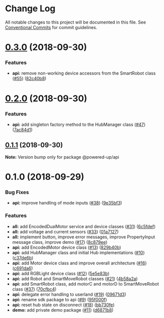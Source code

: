 # Change Log

All notable changes to this project will be documented in this file.
See [Conventional Commits](https://conventionalcommits.org) for commit guidelines.

<a name="0.3.0"></a>
# [0.3.0](https://github.com/clebert/powered-up/compare/v0.2.0...v0.3.0) (2018-09-30)


### Features

* **api:** remove non-working device accessors from the SmartRobot class ([#55](https://github.com/clebert/powered-up/issues/55)) ([82c40b8](https://github.com/clebert/powered-up/commit/82c40b8))





<a name="0.2.0"></a>
# [0.2.0](https://github.com/clebert/powered-up/compare/v0.1.1...v0.2.0) (2018-09-30)


### Features

* **api:** add singleton factory method to the HubManager class ([#47](https://github.com/clebert/powered-up/issues/47)) ([7ac84d1](https://github.com/clebert/powered-up/commit/7ac84d1))





<a name="0.1.1"></a>
## [0.1.1](https://github.com/clebert/powered-up/compare/v0.1.0...v0.1.1) (2018-09-30)

**Note:** Version bump only for package @powered-up/api





<a name="0.1.0"></a>
# 0.1.0 (2018-09-29)


### Bug Fixes

* **api:** improve handling of mode inputs ([#38](https://github.com/clebert/powered-up/issues/38)) ([9e35bf3](https://github.com/clebert/powered-up/commit/9e35bf3))


### Features

* **all:** add EncodedDualMotor service and device classes ([#31](https://github.com/clebert/powered-up/issues/31)) ([6c5fdef](https://github.com/clebert/powered-up/commit/6c5fdef))
* **all:** add voltage and current sensors ([#33](https://github.com/clebert/powered-up/issues/33)) ([01a7127](https://github.com/clebert/powered-up/commit/01a7127))
* **all:** implement button, improve error messages, improve PropertyInput message class, improve demo ([#17](https://github.com/clebert/powered-up/issues/17)) ([8c879ee](https://github.com/clebert/powered-up/commit/8c879ee))
* **api:** add EncodedMotor device class ([#13](https://github.com/clebert/powered-up/issues/13)) ([829b40b](https://github.com/clebert/powered-up/commit/829b40b))
* **api:** add HubManager class and initial Hub implementations ([#10](https://github.com/clebert/powered-up/issues/10)) ([c37de6b](https://github.com/clebert/powered-up/commit/c37de6b))
* **api:** add Motor device class and improve overall architecture ([#16](https://github.com/clebert/powered-up/issues/16)) ([c691da6](https://github.com/clebert/powered-up/commit/c691da6))
* **api:** add RGBLight device class ([#12](https://github.com/clebert/powered-up/issues/12)) ([5e5e83b](https://github.com/clebert/powered-up/commit/5e5e83b))
* **api:** add Robot and SmartMoveRobot classes ([#21](https://github.com/clebert/powered-up/issues/21)) ([4b58a2a](https://github.com/clebert/powered-up/commit/4b58a2a))
* **api:** add SmartRobot class, add motorC and motorD to SmartMoveRobot class ([#37](https://github.com/clebert/powered-up/issues/37)) ([70cfbc4](https://github.com/clebert/powered-up/commit/70cfbc4))
* **api:** delegate error handling to userland ([#19](https://github.com/clebert/powered-up/issues/19)) ([09671d3](https://github.com/clebert/powered-up/commit/09671d3))
* **api:** rename sdk package to api ([#9](https://github.com/clebert/powered-up/issues/9)) ([95f000f](https://github.com/clebert/powered-up/commit/95f000f))
* **api:** reset hub state on disconnect ([#18](https://github.com/clebert/powered-up/issues/18)) ([bb730fe](https://github.com/clebert/powered-up/commit/bb730fe))
* **demo:** add private demo package ([#11](https://github.com/clebert/powered-up/issues/11)) ([d6871b8](https://github.com/clebert/powered-up/commit/d6871b8))

